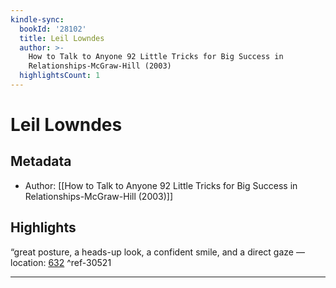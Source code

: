 ```yaml
---
kindle-sync:
  bookId: '28102'
  title: Leil Lowndes
  author: >-
    How to Talk to Anyone 92 Little Tricks for Big Success in
    Relationships-McGraw-Hill (2003)
  highlightsCount: 1
---
```

# Leil Lowndes
## Metadata
* Author: [[How to Talk to Anyone 92 Little Tricks for Big Success in Relationships-McGraw-Hill (2003)]]

## Highlights
“great posture, a heads-up look, a confident smile, and a direct gaze — location: [632]() ^ref-30521

---
